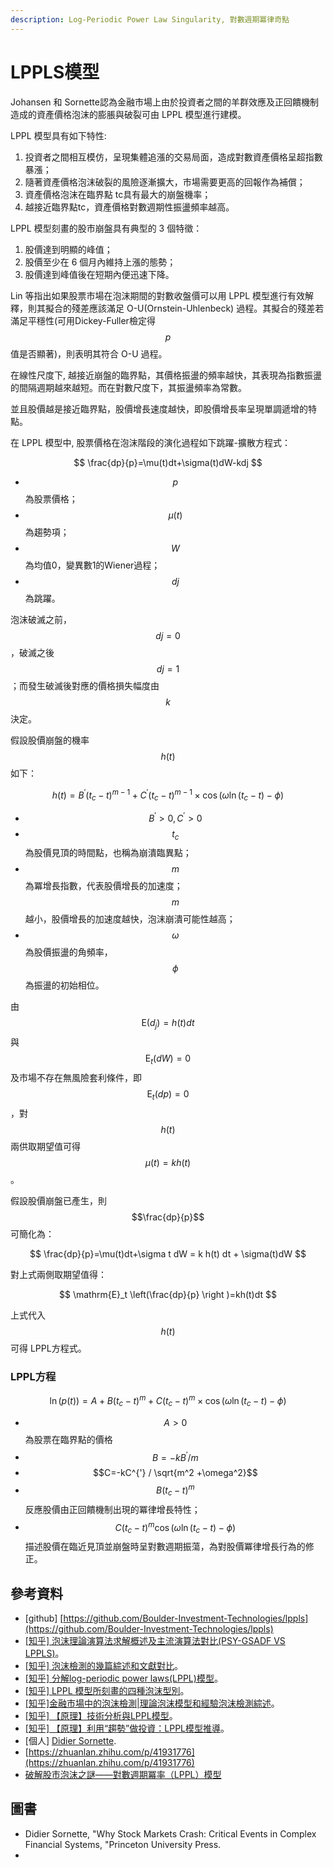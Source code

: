 ```yaml
---
description: Log-Periodic Power Law Singularity, 對數週期冪律奇點
---
```


# LPPLS模型

Johansen 和 Sornette認為金融市場上由於投資者之間的羊群效應及正回饋機制造成的資產價格泡沫的膨脹與破裂可由 LPPL 模型進行建模。

LPPL 模型具有如下特性:&#x20;

1. 投資者之間相互模仿，呈現集體追漲的交易局面，造成對數資產價格呈超指數暴漲；
2. 隨著資產價格泡沫破裂的風險逐漸擴大，市場需要更高的回報作為補償；
3. 資產價格泡沫在臨界點 tc具有最大的崩盤機率；
4. 越接近臨界點tc，資產價格對數週期性振盪頻率越高。

LPPL 模型刻畫的股市崩盤具有典型的 3 個特徵：

1. 股價達到明顯的峰值；
2. 股價至少在 6 個月內維持上漲的態勢；
3. 股價達到峰值後在短期內便迅速下降。

Lin 等指出如果股票市場在泡沫期間的對數收盤價可以用 LPPL 模型進行有效解釋，則其擬合的殘差應該滿足 O-U(Ornstein-Uhlenbeck) 過程。其擬合的殘差若滿足平穩性(可用Dickey-Fuller檢定得$$p$$值是否顯著)，則表明其符合 O-U 過程。

在線性尺度下, 越接近崩盤的臨界點，其價格振盪的頻率越快，其表現為指數振盪的間隔週期越來越短。而在對數尺度下，其振盪頻率為常數。

並且股價越是接近臨界點，股價增長速度越快，即股價增長率呈現單調遞增的特點。



在 LPPL 模型中, 股票價格在泡沫階段的演化過程如下跳躍-擴散方程式：

$$
\frac{dp}{p}=\mu(t)dt+\sigma(t)dW-kdj
$$

* $$p$$為股票價格；
* $$\mu(t)$$為趨勢項；
* $$W$$為均值0，變異數1的Wiener過程；
* $$dj$$為跳躍。

泡沫破滅之前，$$dj=0$$，破滅之後$$dj=1$$；而發生破滅後對應的價格損失幅度由$$k$$決定。

假設股價崩盤的機率$$h(t)$$如下：

$$
h(t)=B^{'}(t_c-t)^{m-1}+C^{'}(t_c -t)^{m-1}\times \cos (\omega \ln (t_c - t) - \phi)
$$

* $$B^{'} >0, C^{'} > 0$$
* $$t_c$$為股價見頂的時間點，也稱為崩潰臨異點；
* $$m$$為冪增長指數，代表股價增長的加速度；$$m$$越小，股價增長的加速度越快，泡沫崩潰可能性越高；
* $$\omega$$為股價振盪的角頻率，$$\phi$$為振盪的初始相位。

由$$\mathrm{E}(d_j)=h(t)dt$$與$$\mathrm{E}_t(dW)=0$$及市場不存在無風險套利條件，即$$\mathrm{E}_t(dp)=0$$，對$$h(t)$$兩供取期望值可得$$\mu(t)=kh(t)$$。

假設股價崩盤已產生，則$$\frac{dp}{p}$$可簡化為：

$$
\frac{dp}{p}=\mu(t)dt+\sigma t dW = k h(t) dt + \sigma(t)dW
$$

對上式兩側取期望值得：

$$
\mathrm{E}_t \left(\frac{dp}{p} \right )=kh(t)dt
$$

上式代入$$h(t)$$可得 LPPL方程式。

### LPPL方程

$$
\ln(p(t))=A+B(t_c-t)^m+C(t_c-t)^m\times \cos(\omega\ln(t_c-t)-\phi)
$$

* $$A>0$$為股票在臨界點的價格
* $$B=-kB^{'}/m$$
* $$C=-kC^{'} / \sqrt{m^2 +\omega^2}$$
* $$B(t_c-t)^m$$反應股價由正回饋機制出現的冪律增長特性；
* $$C(t_c-t)^m \cos(\omega \ln(t_c-t)-\phi)$$描述股價在臨近見頂並崩盤時呈對數週期振蕩，為對股價冪律增長行為的修正。



## 參考資料

* \[github] [https://github.com/Boulder-Investment-Technologies/lppls](https://github.com/Boulder-Investment-Technologies/lppls)
* [\[知乎\] 泡沫理論演算法求解概述及主流演算法對比(PSY-GSADF VS LPPLS)](https://zhuanlan.zhihu.com/p/401103573)。
* [\[知乎\] 泡沫檢測的幾篇綜述和文獻對比](https://zhuanlan.zhihu.com/p/400288921)。
* [\[知乎\] 分解log-periodic power laws(LPPL)模型](https://zhuanlan.zhihu.com/p/395621402)。
* [\[知乎\] LPPL 模型所刻畫的四種泡沫型別](https://zhuanlan.zhihu.com/p/396549896)。
* [\[知乎\]金融市場中的泡沫檢測|理論泡沫模型和經驗泡沫檢測綜述](https://zhuanlan.zhihu.com/p/400062912)。
* [\[知乎\] 【原理】技術分析與LPPL模型](https://zhuanlan.zhihu.com/p/424939548)。
* [\[知乎\] 【原理】利用“趨勢”做投資：LPPL模型推導](https://zhuanlan.zhihu.com/p/422467747)。
* \[個人] [Didier Sornette](https://emeritus.er.ethz.ch/about-us/people/sornette.html).
* [https://zhuanlan.zhihu.com/p/41931776](https://zhuanlan.zhihu.com/p/41931776)
* [破解股市泡沫之謎——對數週期冪率（LPPL）模型](https://www.kancloud.cn/wizardforcel/python-quant-uqer/186247)

## 圖書

* Didier Sornette, "Why Stock Markets Crash: Critical Events in Complex Financial Systems, "Princeton University Press.
*
